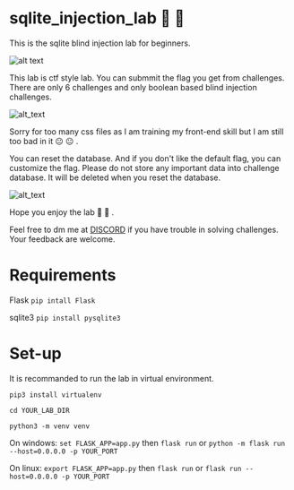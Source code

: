 # sqlite_injection_lab :syringe: :syringe:

This is the sqlite blind injection lab for beginners.

![alt text](https://i.imgur.com/zYWptdn.png)

This lab is ctf style lab. You can submmit the flag you get from challenges. There are only 6 challenges and only boolean based blind injection challenges. 

![alt_text](https://i.imgur.com/af9aTm5.png)

Sorry for too many css files as I am training my front-end skill but I am still too bad in it :neutral_face: :neutral_face: .

You can reset the database. And if you don't like the default flag, you can customize the flag.
Please do not store any important data into challenge database. It will be deleted when you reset the database.

![alt_text](https://i.imgur.com/L2ttqgS.png)

Hope you enjoy the lab :cowboy_hat_face: :cowboy_hat_face: .

Feel free to dm me at [DISCORD](https://discord.com/users/604681695064490015) if you have trouble in solving challenges. Your feedback are welcome.

# Requirements
Flask
`pip intall Flask`

sqlite3
`pip install pysqlite3`

# Set-up

It is recommanded to run the lab in virtual environment.

`pip3 install virtualenv`

`cd YOUR_LAB_DIR`

`python3 -m venv venv`


On windows: `set FLASK_APP=app.py` then `flask run` or `python -m flask run --host=0.0.0.0 -p YOUR_PORT`

On linux: `export FLASK_APP=app.py` then `flask run` or `flask run --host=0.0.0.0 -p YOUR_PORT`
